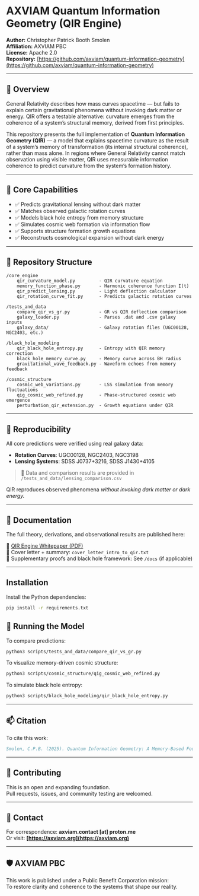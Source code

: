 # AXVIAM Quantum Information Geometry (QIR Engine)

**Author:** Christopher Patrick Booth Smolen  
**Affiliation:** AXVIAM PBC  
**License:** Apache 2.0  
**Repository:** [https://github.com/axviam/quantum-information-geometry](https://github.com/axviam/quantum-information-geometry)

---

## 🧠 Overview

General Relativity describes how mass curves spacetime — but fails to explain certain gravitational phenomena without invoking dark matter or energy. QIR offers a testable alternative: curvature emerges from the coherence of a system’s structural memory, derived from first principles.

This repository presents the full implementation of **Quantum Information Geometry (QIR)** — a model that explains spacetime curvature as the result of a system’s memory of transformation (its internal structural coherence), rather than mass alone. In regions where General Relativity cannot match observation using visible matter, QIR uses measurable information coherence to predict curvature from the system’s formation history.

---

## 🧪 Core Capabilities

- ✅ Predicts gravitational lensing without dark matter  
- ✅ Matches observed galactic rotation curves  
- ✅ Models black hole entropy from memory structure  
- ✅ Simulates cosmic web formation via information flow  
- ✅ Supports structure formation growth equations  
- ✅ Reconstructs cosmological expansion without dark energy  

---

## 📂 Repository Structure

```text
/core_engine
    qir_curvature_model.py         - QIR curvature equation
    memory_function_phase.py       - Harmonic coherence function I(t)
    qir_predict_lensing.py         - Light deflection calculator
    qir_rotation_curve_fit.py      - Predicts galactic rotation curves

/tests_and_data
    compare_qir_vs_gr.py           - GR vs QIR deflection comparison
    galaxy_loader.py               - Parses .dat and .csv galaxy inputs
    galaxy_data/                   - Galaxy rotation files (UGC00128, NGC2403, etc.)

/black_hole_modeling
    qir_black_hole_entropy.py      - Entropy with QIR memory correction
    black_hole_memory_curve.py     - Memory curve across BH radius
    gravitational_wave_feedback.py - Waveform echoes from memory feedback

/cosmic_structure
    cosmic_web_variations.py       - LSS simulation from memory fluctuations
    qig_cosmic_web_refined.py      - Phase-structured cosmic web emergence
    perturbation_qir_extension.py  - Growth equations under QIR

```

---

## 🔬 Reproducibility

All core predictions were verified using real galaxy data:

- **Rotation Curves**: UGC00128, NGC2403, NGC3198  
- **Lensing Systems**: SDSS J0737+3216, SDSS J1430+4105  

> 📌 Data and comparison results are provided in `/tests_and_data/lensing_comparison.csv`

QIR reproduces observed phenomena *without invoking dark matter or dark energy.*

---

## 📘 Documentation

The full theory, derivations, and observational results are published here:

📄 [QIR Engine Whitepaper (PDF)](https://doi.org/10.5281/zenodo.15779147)  
📄 Cover letter + summary: `cover_letter_intro_to_qir.txt`  
📄 Supplementary proofs and black hole framework: See `/docs` (if applicable)

---

## Installation

Install the Python dependencies:

```bash
pip install -r requirements.txt
```


## 🚀 Running the Model

To compare predictions:

```bash
python3 scripts/tests_and_data/compare_qir_vs_gr.py
```

To visualize memory-driven cosmic structure:

```bash
python3 scripts/cosmic_structure/qig_cosmic_web_refined.py
```

To simulate black hole entropy:

```bash
python3 scripts/black_hole_modeling/qir_black_hole_entropy.py
```

---

## 📫 Citation

To cite this work:

```bibtex
Smolen, C.P.B. (2025). Quantum Information Geometry: A Memory-Based Foundation for Spacetime Curvature. Zenodo. https://doi.org/10.5281/zenodo.15779147
```

---

## 🤝 Contributing

This is an open and expanding foundation.  
Pull requests, issues, and community testing are welcomed.

---

## 💬 Contact

For correspondence: **axviam.contact [at] proton.me**  
Or visit: **[https://axviam.org](https://axviam.org)**

---

## 🛡️ AXVIAM PBC

This work is published under a Public Benefit Corporation mission:  
To restore clarity and coherence to the systems that shape our reality.
